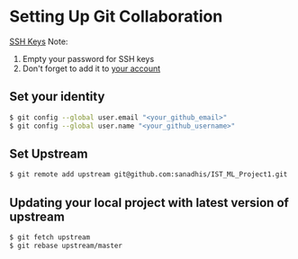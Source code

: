 # Setting Up Git Collaboration

[SSH Keys](https://help.github.com/articles/generating-a-new-ssh-key-and-adding-it-to-the-ssh-agent/)
Note:
1. Empty your password for SSH keys
2. Don't forget to add it to [your account](https://help.github.com/articles/adding-a-new-ssh-key-to-your-github-account/)

## Set your identity

  ```bash
  $ git config --global user.email "<your_github_email>"
  $ git config --global user.name "<your_github_username>"
  ```

## Set Upstream

  ```bash
  $ git remote add upstream git@github.com:sanadhis/IST_ML_Project1.git
  ```

## Updating your local project with latest version of upstream
  
  ```bash
  $ git fetch upstream
  $ git rebase upstream/master
  ```